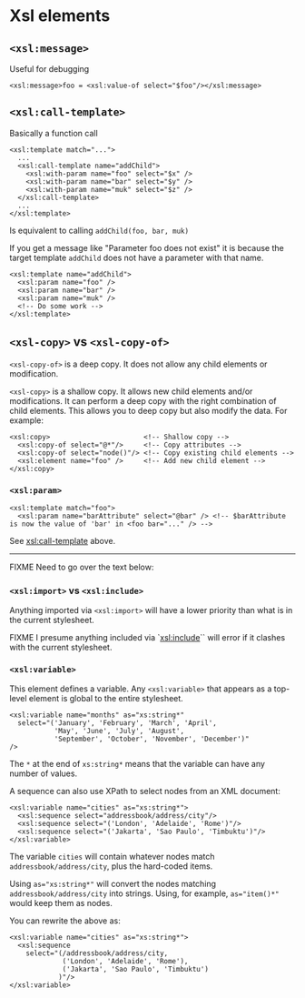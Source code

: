 # Xsl elements

## `<xsl:message>`

Useful for debugging

    <xsl:message>foo = <xsl:value-of select="$foo"/></xsl:message>

## `<xsl:call-template>`

Basically a function call

    <xsl:template match="...">
      ...
      <xsl:call-template name="addChild">
        <xsl:with-param name="foo" select="$x" />
        <xsl:with-param name="bar" select="$y" />
        <xsl:with-param name="muk" select="$z" />
      </xsl:call-template>
      ...
    </xsl:template>

Is equivalent to calling `addChild(foo, bar, muk)`

If you get a message like "Parameter foo does not exist" it is because the target template `addChild` does not have a parameter with that name.

    <xsl:template name="addChild">
      <xsl:param name="foo" />
      <xsl:param name="bar" />
      <xsl:param name="muk" />
      <!-- Do some work -->
    </xsl:template>

## `<xsl-copy>` vs `<xsl-copy-of>`

`<xsl-copy-of>` is a deep copy. It does not allow any child elements or modification.

`<xsl-copy>` is a shallow copy. It allows new child elements and/or modifications. It can perform a deep copy with the right combination of child elements. This allows you to deep copy but also modify the data. For example:

    <xsl:copy>                       <!-- Shallow copy -->
      <xsl:copy-of select="@*"/>     <!-- Copy attributes -->
      <xsl:copy-of select="node()"/> <!-- Copy existing child elements -->
      <xsl:element name="foo" />     <!-- Add new child element -->
    </xsl:copy>

### `<xsl:param>`

    <xsl:template match="foo">
      <xsl:param name="barAttribute" select="@bar" /> <!-- $barAttribute is now the value of 'bar' in <foo bar="..." /> -->

See [xsl:call-template](#xslcall-template) above.

----

FIXME Need to go over the text below:

### `<xsl:import>` vs `<xsl:include>`

Anything imported via `<xsl:import>` will have a lower priority than what is in the current stylesheet.

FIXME I presume anything included via `<xsl:include>`` will error if it clashes with the current stylesheet.

### `<xsl:variable>`

This element defines a variable. Any `<xsl:variable>` that appears as a top-level element is global to the entire stylesheet.

    <xsl:variable name="months" as="xs:string*"
      select="('January', 'February', 'March', 'April', 
               'May', 'June', 'July', 'August', 
               'September', 'October', 'November', 'December')"
    />

The `*` at the end of `xs:string*` means that the variable can have any number of values.

A sequence can also use XPath to select nodes from an XML document:

    <xsl:variable name="cities" as="xs:string*">
      <xsl:sequence select="addressbook/address/city"/>
      <xsl:sequence select="('London', 'Adelaide', 'Rome')"/>
      <xsl:sequence select="('Jakarta', 'Sao Paulo', 'Timbuktu')"/>
    </xsl:variable>

The variable `cities` will contain whatever nodes match `addressbook/address/city`, plus the hard-coded items.

Using `as="xs:string*"` will convert the nodes matching `addressbook/address/city` into strings. Using, for example, `as="item()*"` would keep them as nodes.

You can rewrite the above as:

    <xsl:variable name="cities" as="xs:string*">
      <xsl:sequence 
        select="(/addressbook/address/city, 
                 ('London', 'Adelaide', 'Rome'), 
                 ('Jakarta', 'Sao Paulo', 'Timbuktu')
                )"/>
    </xsl:variable>
